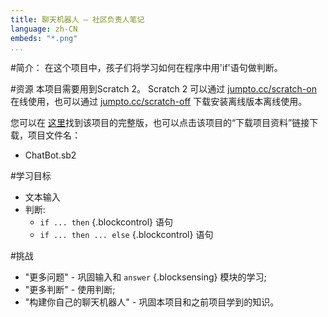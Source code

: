 ```yaml
---
title: 聊天机器人 — 社区负责人笔记
language: zh-CN
embeds: "*.png"
...
```


#简介：
在这个项目中，孩子们将学习如何在程序中用'if'语句做判断。

#资源
本项目需要用到Scratch 2。 Scratch 2 可以通过 [jumpto.cc/scratch-on](http://jumpto.cc/scratch-on) 在线使用，也可以通过 [jumpto.cc/scratch-off](http://jumpto.cc/scratch-off) 下载安装离线版本离线使用。

您可以在 <a href="http://scratch.mit.edu/projects/26762091/#editor">这里</a>找到该项目的完整版，也可以点击该项目的“下载项目资料”链接下载，项目文件名：

+ ChatBot.sb2

#学习目标
+ 文本输入
+ 判断:
	+ `if ... then` {.blockcontrol} 语句
	+ `if ... then ... else` {.blockcontrol} 语句

#挑战
+ "更多问题" - 巩固输入和 `answer` {.blocksensing} 模块的学习;
+ "更多判断" - 使用判断;
+ "构建你自己的聊天机器人" - 巩固本项目和之前项目学到的知识。

